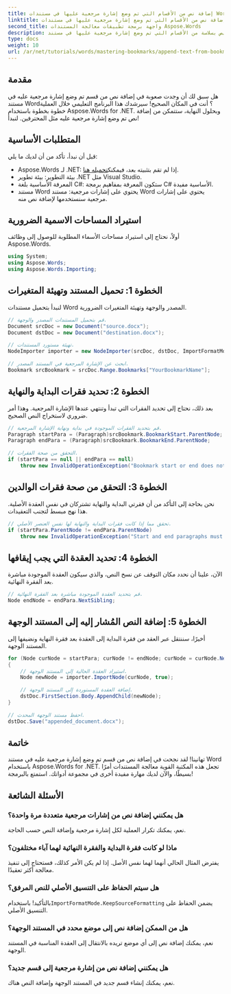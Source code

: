 ```yaml
---
title: إضافة نص من الأقسام التي تم وضع إشارة مرجعية عليها في مستندات Word
linktitle: إضافة نص من الأقسام التي تم وضع إشارة مرجعية عليها في مستندات Word
second_title: واجهة برمجة تطبيقات معالجة المستندات Aspose.Words
description: تعرف على كيفية إضافة نص بسلاسة من الأقسام التي تم وضع إشارة مرجعية عليها في مستند Word باستخدام Aspose.Words for .NET. هذا البرنامج التعليمي خطوة بخطوة.
type: docs
weight: 10
url: /ar/net/tutorials/words/mastering-bookmarks/append-text-from-bookmarked-sections/
---
```

## مقدمة

هل سبق لك أن وجدت صعوبة في إضافة نص من قسم تم وضع إشارة مرجعية عليه في مستند Word؟ أنت في المكان الصحيح! سيرشدك هذا البرنامج التعليمي خلال العملية خطوة بخطوة باستخدام Aspose.Words for .NET. وبحلول النهاية، ستتمكن من إضافة نص تم وضع إشارة مرجعية عليه مثل المحترفين. لنبدأ!

## المتطلبات الأساسية

قبل أن نبدأ، تأكد من أن لديك ما يلي:

-  Aspose.Words لـ .NET: إذا لم تقم بتثبيته بعد، فيمكنك[تحميله هنا](https://releases.aspose.com/words/net/).
- بيئة التطوير: بيئة تطوير .NET مثل Visual Studio.
- المعرفة الأساسية بلغة C#: ستكون المعرفة بمفاهيم برمجة C# الأساسية مفيدة.
- مستند Word يحتوي على إشارات مرجعية: مستند Word يحتوي على إشارات مرجعية سنستخدمها لإضافة نص منه.

## استيراد المساحات الاسمية الضرورية

أولاً، نحتاج إلى استيراد مساحات الأسماء المطلوبة للوصول إلى وظائف Aspose.Words.

```csharp
using System;
using Aspose.Words;
using Aspose.Words.Importing;
```

## الخطوة 1: تحميل المستند وتهيئة المتغيرات

لنبدأ بتحميل مستندات Word المصدر والوجهة وتهيئة المتغيرات الضرورية.

```csharp
// قم بتحميل المستندات المصدر والوجهة.
Document srcDoc = new Document("source.docx");
Document dstDoc = new Document("destination.docx");

// تهيئة مستورد المستندات.
NodeImporter importer = new NodeImporter(srcDoc, dstDoc, ImportFormatMode.KeepSourceFormatting);

// ابحث عن الإشارة المرجعية في المستند المصدر.
Bookmark srcBookmark = srcDoc.Range.Bookmarks["YourBookmarkName"];
```

## الخطوة 2: تحديد فقرات البداية والنهاية

بعد ذلك، نحتاج إلى تحديد الفقرات التي تبدأ وتنتهي عندها الإشارة المرجعية. وهذا أمر ضروري لاستخراج النص الصحيح.

```csharp
// قم بتحديد الفقرات الموجودة في بداية ونهاية الإشارة المرجعية.
Paragraph startPara = (Paragraph)srcBookmark.BookmarkStart.ParentNode;
Paragraph endPara = (Paragraph)srcBookmark.BookmarkEnd.ParentNode;

// التحقق من صحة الفقرات.
if (startPara == null || endPara == null)
    throw new InvalidOperationException("Bookmark start or end does not have a valid paragraph parent.");
```

## الخطوة 3: التحقق من صحة فقرات الوالدين

نحن بحاجة إلى التأكد من أن فقرتي البداية والنهاية تشتركان في نفس العقدة الأصلية. هذا نهج مبسط لتجنب التعقيدات.

```csharp
// تحقق مما إذا كانت فقرات البداية والنهاية لها نفس العنصر الأصلي.
if (startPara.ParentNode != endPara.ParentNode)
    throw new InvalidOperationException("Start and end paragraphs must have the same parent.");
```

## الخطوة 4: تحديد العقدة التي يجب إيقافها

الآن، علينا أن نحدد مكان التوقف عن نسخ النص، والذي سيكون العقدة الموجودة مباشرة بعد الفقرة النهائية.

```csharp
// قم بتحديد العقدة الموجودة مباشرة بعد الفقرة النهائية.
Node endNode = endPara.NextSibling;
```

## الخطوة 5: إضافة النص المُشار إليه إلى المستند الوجهة

أخيرًا، سننتقل عبر العقد من فقرة البداية إلى العقدة بعد فقرة النهاية ونضيفها إلى المستند الوجهة.

```csharp
for (Node curNode = startPara; curNode != endNode; curNode = curNode.NextSibling)
{
    // استيراد العقدة الحالية إلى المستند الوجهة.
    Node newNode = importer.ImportNode(curNode, true);

    // إضافة العقدة المستوردة إلى المستند الوجهة.
    dstDoc.FirstSection.Body.AppendChild(newNode);
}

// احفظ مستند الوجهة المحدث.
dstDoc.Save("appended_document.docx");
```

## خاتمة

تهانينا! لقد نجحت في إضافة نص من قسم تم وضع إشارة مرجعية عليه في مستند Word باستخدام Aspose.Words for .NET. تجعل هذه المكتبة القوية معالجة المستندات أمرًا بسيطًا، والآن لديك مهارة مفيدة أخرى في مجموعة أدواتك. استمتع بالبرمجة!

## الأسئلة الشائعة

### هل يمكنني إضافة نص من إشارات مرجعية متعددة مرة واحدة؟
نعم، يمكنك تكرار العملية لكل إشارة مرجعية وإضافة النص حسب الحاجة.

### ماذا لو كانت فقرة البداية والفقرة النهائية لهما آباء مختلفون؟
يفترض المثال الحالي أنهما لهما نفس الأصل. إذا لم يكن الأمر كذلك، فستحتاج إلى تنفيذ معالجة أكثر تعقيدًا.

### هل سيتم الحفاظ على التنسيق الأصلي للنص المرفق؟
 بالتأكيد! باستخدام`ImportFormatMode.KeepSourceFormatting` يضمن الحفاظ على التنسيق الأصلي.

### هل من الممكن إضافة نص إلى موضع محدد في المستند الوجهة؟
نعم، يمكنك إضافة نص إلى أي موضع تريده بالانتقال إلى العقدة المناسبة في المستند الوجهة.

### هل يمكنني إضافة نص من إشارة مرجعية إلى قسم جديد؟
نعم، يمكنك إنشاء قسم جديد في المستند الوجهة وإضافة النص هناك.